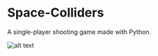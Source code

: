 # Space-Colliders
A single-player shooting game made with Python.

![alt text](https://github.com/zhangium/Space-Colliders/main-menu.png)
